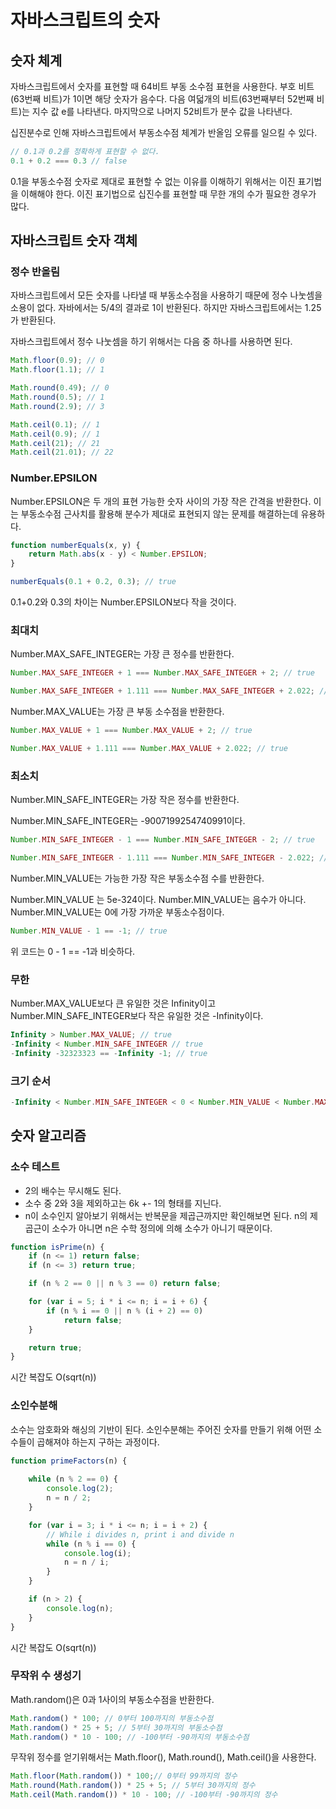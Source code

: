 # 자바스크립트의 숫자



## 숫자  체계



자바스크립트에서 숫자를 표현할 때 64비트 부동 소수점 표현을 사용한다. 부호 비트(63번째 비트)가 1이면 해당 숫자가 음수다. 다음 여덟개의 비트(63번째부터 52번째 비트)는 지수 값 e를 나타낸다. 마지막으로 나머지 52비트가 분수 값을 나타낸다.

십진분수로 인해 자바스크립트에서 부동소수점 체계가 반올임 오류를 일으킬 수 있다.

```javascript
// 0.1과 0.2를 정확하게 표현할 수 없다.
0.1 + 0.2 === 0.3 // false
```

0.1을 부동소수점 숫자로 제대로 표현할 수 없는 이유를 이해하기 위해서는 이진 표기법을 이해해야 한다. 이진 표기법으로 십진수를 표현할 때 무한 개의 수가 필요한 경우가 많다.



## 자바스크립트 숫자 객체



### 정수 반올림

자바스크립트에서 모든 숫자를 나타낼 때 부동소수점을 사용하기 때문에 정수 나눗셈을 소용이 없다. 자바에서는 5/4의 결과로 1이 반환된다. 하지만 자바스크립트에서는 1.25가 반환된다.

자바스크립트에서 정수 나눗셈을 하기 위해서는 다음 중 하나를 사용하면 된다.

```javascript
Math.floor(0.9); // 0
Math.floor(1.1); // 1

Math.round(0.49); // 0
Math.round(0.5); // 1
Math.round(2.9); // 3

Math.ceil(0.1); // 1
Math.ceil(0.9); // 1
Math.ceil(21); // 21
Math.ceil(21.01); // 22
```



### Number.EPSILON

Number.EPSILON은 두 개의 표현 가능한 숫자 사이의 가장 작은 간격을 반환한다. 이는 부동소수점 근사치를 활용해 분수가 제대로 표현되지 않는 문제를 해결하는데 유용하다.

```javascript
function numberEquals(x, y) {
    return Math.abs(x - y) < Number.EPSILON;
}

numberEquals(0.1 + 0.2, 0.3); // true
```

0.1+0.2와 0.3의 차이는 Number.EPSILON보다 작을 것이다.



### 최대치

Number.MAX_SAFE_INTEGER는 가장 큰 정수를 반환한다.

```javascript
Number.MAX_SAFE_INTEGER + 1 === Number.MAX_SAFE_INTEGER + 2; // true

Number.MAX_SAFE_INTEGER + 1.111 === Number.MAX_SAFE_INTEGER + 2.022; // false
```



Number.MAX_VALUE는 가장 큰 부동 소수점을 반환한다.

```javascript
Number.MAX_VALUE + 1 === Number.MAX_VALUE + 2; // true

Number.MAX_VALUE + 1.111 === Number.MAX_VALUE + 2.022; // true
```



### 최소치

Number.MIN_SAFE_INTEGER는 가장 작은 정수를 반환한다.

Number.MIN_SAFE_INTEGER는 -9007199254740991이다.

```javascript
Number.MIN_SAFE_INTEGER - 1 === Number.MIN_SAFE_INTEGER - 2; // true

Number.MIN_SAFE_INTEGER - 1.111 === Number.MIN_SAFE_INTEGER - 2.022; // false
```



Number.MIN_VALUE는 가능한 가장 작은 부동소수점 수를 반환한다.

Number.MIN_VALUE 는 5e-324이다. Number.MIN_VALUE는 음수가 아니다. Number.MIN_VALUE는 0에 가장 가까운 부동소수점이다.

```javascript
Number.MIN_VALUE - 1 == -1; // true
```

위 코드는 0 - 1 == -1과 비슷하다.



### 무한

Number.MAX_VALUE보다 큰 유일한 것은 Infinity이고 Number.MIN_SAFE_INTEGER보다 작은 유일한 것은 -Infinity이다.

```javascript
Infinity > Number.MAX_VALUE; // true
-Infinity < Number.MIN_SAFE_INTEGER // true
-Infinity -32323323 == -Infinity -1; // true
```



### 크기 순서

```javascript
-Infinity < Number.MIN_SAFE_INTEGER < 0 < Number.MIN_VALUE < Number.MAX_SAFE_INTEGER < Number.MAX_VALUE < Infinity
```





## 숫자 알고리즘



### 소수 테스트

- 2의 배수는 무시해도 된다.
- 소수 중 2와 3을  제외하고는 6k +- 1의 형태를 지닌다.
- n이 소수인지 알아보기 위해서는 반복문을 제곱근까지만 확인해보면 된다. n의 제곱근이 소수가 아니면 n은 수학 정의에 의해 소수가 아니기 때문이다.

```javascript
function isPrime(n) {
    if (n <= 1) return false;
    if (n <= 3) return true;

    if (n % 2 == 0 || n % 3 == 0) return false;

    for (var i = 5; i * i <= n; i = i + 6) {
        if (n % i == 0 || n % (i + 2) == 0)
            return false;
    }

    return true;
}
```

시간 복잡도 O(sqrt(n))



### 소인수분해

소수는 암호화와 해싱의 기반이 된다. 소인수분해는 주어진 숫자를 만들기 위해 어떤 소수들이 곱해져야 하는지 구하는 과정이다.

```javascript
function primeFactors(n) {
    
    while (n % 2 == 0) {
        console.log(2);
        n = n / 2;
    }

    for (var i = 3; i * i <= n; i = i + 2) {
        // While i divides n, print i and divide n
        while (n % i == 0) {
            console.log(i);
            n = n / i;
        }
    }

    if (n > 2) {
        console.log(n);
    }
}
```

시간 복잡도 O(sqrt(n))



### 무작위 수 생성기

Math.random()은 0과 1사이의 부동소수점을 반환한다.

```javascript
Math.random() * 100; // 0부터 100까지의 부동소수점
Math.random() * 25 + 5; // 5부터 30까지의 부동소수점
Math.random() * 10 - 100; // -100부터 -90까지의 부동소수점
```

무작위 정수를 얻기위해서는 Math.floor(), Math.round(), Math.ceil()을 사용한다.

```javascript
Math.floor(Math.random()) * 100;// 0부터 99까지의 정수
Math.round(Math.random()) * 25 + 5; // 5부터 30까지의 정수
Math.ceil(Math.random()) * 10 - 100; // -100부터 -90까지의 정수
```